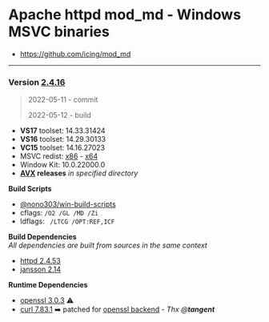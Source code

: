 # Apache httpd mod_md - Windows MSVC binaries #
- https://github.com/icing/mod_md

----
### Version [2.4.16](https://github.com/icing/mod_md/tree/v2.4.16) 
> 2022-05-11 - commit
>
> 2022-05-12 - build

- **VS17** toolset: 14.33.31424
- **VS16** toolset: 14.29.30133
- **VC15** toolset: 14.16.27023
- MSVC redist:  [x86](https://aka.ms/vs/16/release/vc_redist.x86.exe) - [x64](https://aka.ms/vs/16/release/vc_redist.x64.exe)
- Window Kit: 10.0.22000.0
- **[AVX](https://msdn.microsoft.com/fr-fr/library/jj620901.aspx) releases** _in specified directory_

**Build Scripts** 

- [@nono303/win-build-scripts](https://github.com/nono303/win-build-scripts)
- cflags: `/O2 /GL /MD /Zi`
- ldflags: ` /LTCG /OPT:REF,ICF`

**Build Dependencies**  
*All dependencies are built from sources in the same context*

 - [httpd 2.4.53](https://github.com/apache/httpd/tree/2.4.53)
 - [jansson 2.14](https://github.com/akheron/jansson/tree/v2.14)

**Runtime Dependencies**

- [openssl 3.0.3](https://github.com/openssl/openssl/tree/openssl-3.0.3) :warning: 
- [curl 7.83.1](https://github.com/curl/curl/tree/curl-7_83_1) :arrow_right: patched for [openssl backend](https://www.apachelounge.com/viewtopic.php?t=8627) - *Thx @**tangent***

